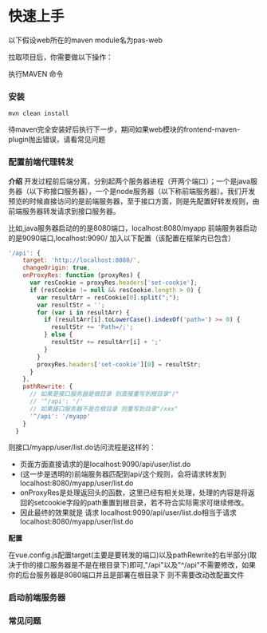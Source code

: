 # 快速上手

以下假设web所在的maven module名为pas-web

拉取项目后，你需要做以下操作：

执行MAVEN 命令

### 安装

```text
mvn clean install
```
待maven完全安装好后执行下一步，期间如果web模块的frontend-maven-plugin抛出错误，请看常见问题


### 配置前端代理转发

**介绍**
开发过程前后端分离，分别起两个服务器进程（开两个端口）；一个是java服务器（以下称接口服务器），一个是node服务器（以下称前端服务器）。我们开发预览的时候直接访问的是前端服务器，至于接口方面，则是先配置好转发规则，由前端服务器转发请求到接口服务器。

比如,java服务器启动的的是8080端口，localhost:8080/myapp
前端服务器启动的是9090端口,localhost:9090/
加入以下配置（该配置在框架内已包含）

```js
'/api': {
    target: 'http://localhost:8080/',
    changeOrigin: true,
    onProxyRes: function (proxyRes) {
      var resCookie = proxyRes.headers['set-cookie'];
      if (resCookie != null && resCookie.length > 0) {
        var resultArr = resCookie[0].split(";");
        var resultStr = '';
        for (var i in resultArr) {
          if (resultArr[i].toLowerCase().indexOf('path=') >= 0) {
            resultStr += 'Path=/;';
          } else {
            resultStr += resultArr[i] + ';'
          }
        }
        proxyRes.headers['set-cookie'][0] = resultStr;
      }
    },
    pathRewrite: {
      // 如果是接口服务器是根目录 则直接重写到根目录"/"
      // '^/api': '/'
      // 如果接口服务器不是在根目录 则重写到目录"/xxx"
      '^/api': '/myapp'
    }
  }
```


则接口/myapp/user/list.do访问流程是这样的：
- 页面方面直接请求的是localhost:9090/api/user/list.do
- (这一步是透明的)前端服务器匹配到api/这个规则，会将请求转发到localhost:8080/myapp/user/list.do
- onProxyRes是处理返回头的函数，这里已经有相关处理，处理的内容是将返回的setcookie字段的path重置到根目录，若不符合实际需求可继续修改。
- 因此最终的效果就是 请求 localhost:9090/api/user/list.do相当于请求localhost:8080/myapp/user/list.do

**配置**

在vue.config.js配置target(主要是要转发的端口)以及pathRewrite的右半部分(取决于你的接口服务器是不是在根目录下)即可,"/api"以及"^/api"不需要修改，如果你的后台服务器是8080端口并且是部署在根目录下 则不需要改动改配置文件


### 启动前端服务器











### 常见问题



